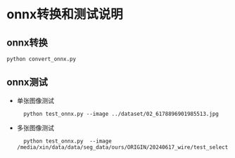 # onnx转换和测试说明
## onnx转换
```Shell
python convert_onnx.py
```
## onnx测试

- 单张图像测试
  ```Shell
    python test_onnx.py --image ../dataset/02_6178896901985513.jpg
    ```
- 多张图像测试
  ```Shell
    python test_onnx.py  --image  /media/xin/data/data/seg_data/ours/ORIGIN/20240617_wire/test_select.txt
    ``` 
